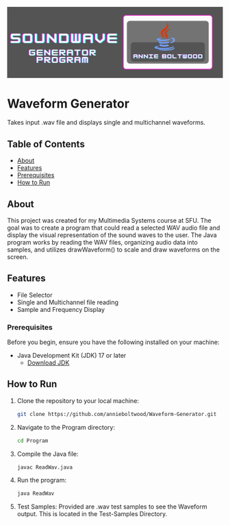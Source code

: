 ![Banner](https://github.com/annieboltwood/Waveform-Generator/blob/main/banner.png?raw=true)

# Waveform Generator
Takes input .wav file and displays single and multichannel waveforms. 

## Table of Contents

- [About](#about)
- [Features](#features)
- [Prerequisites](#prerequisites)
- [How to Run](#How-to-Run)
  
## About

This project was created for my Multimedia Systems course at SFU. The goal was to create a program that could read a selected WAV audio file and display the visual representation of the sound waves to the user. The Java program works by reading the WAV files, organizing audio data into samples, and utilizes drawWaveform() to scale and draw waveforms on the screen.

## Features

- File Selector
- Single and Multichannel file reading
- Sample and Frequency Display

### Prerequisites

Before you begin, ensure you have the following installed on your machine:

- Java Development Kit (JDK) 17 or later
  - [Download JDK](https://adoptium.net/)

## How to Run

1. Clone the repository to your local machine:

    ```bash
    git clone https://github.com/annieboltwood/Waveform-Generator.git
    ```

2. Navigate to the Program directory:

    ```bash
    cd Program
    ```

3. Compile the Java file:

    ```bash
    javac ReadWav.java
    ```

4. Run the program:

    ```bash
    java ReadWav
    ```

5. Test Samples:
Provided are .wav test samples to see the Waveform output. This is located in the Test-Samples Directory.
    

